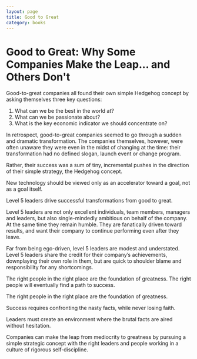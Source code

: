 ```yaml
---
layout: page
title: Good to Great
category: books
---
```


# Good to Great: Why Some Companies Make the Leap... and Others Don't

Good-to-great companies all found their own simple Hedgehog concept by asking themselves three key questions:

1. What can we be the best in the world at?
2. What can we be passionate about?
3. What is the key economic indicator we should concentrate on?

In retrospect, good-to-great companies seemed to go through a sudden and dramatic transformation. The companies themselves, however, were often unaware they were even in the midst of changing at the time: their transformation had no defined slogan, launch event or change program.

Rather, their success was a sum of tiny, incremental pushes in the direction of their simple strategy, the Hedgehog concept.

New technology should be viewed only as an accelerator toward a goal, not as a goal itself.

Level 5 leaders drive successful transformations from good to great.

Level 5 leaders are not only excellent individuals, team members, managers and leaders, but also single-mindedly ambitious on behalf of the company. At the same time they remain humble. They are fanatically driven toward results, and want their company to continue performing even after they leave.

Far from being ego-driven, level 5 leaders are modest and understated. Level 5 leaders share the credit for their company’s achievements, downplaying their own role in them, but are quick to shoulder blame and responsibility for any shortcomings.

The right people in the right place are the foundation of greatness. The right people will eventually find a path to success.

The right people in the right place are the foundation of greatness.

Success requires confronting the nasty facts, while never losing faith.

Leaders must create an environment where the brutal facts are aired without hesitation.

Companies can make the leap from mediocrity to greatness by pursuing a simple strategic concept with the right leaders and people working in a culture of rigorous self-discipline.
